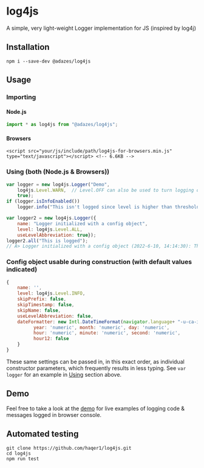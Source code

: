 # log4js

A simple, very light-weight Logger implementation for JS (inspired by log4j)

## Installation

```
npm i --save-dev @adazes/log4js
```

## Usage
### Importing
#### Node.js
```javascript
import * as log4js from "@adazes/log4js";
```
#### Browsers
```
<script src="your/js/include/path/log4js-for-browsers.min.js" type="text/javascript"></script> <!-- 6.6KB -->
```

### Using (both (Node.js & Browsers))
```javascript
var logger = new log4js.Logger("Demo", 
	log4js.Level.WARN,  // Level.OFF can also be used to turn logging off completely
	true);
if (logger.isInfoEnabled())
	logger.info("This isn't logged since level is higher than threshold set");

var logger2 = new log4js.Logger({
	name: "Logger initialized with a config object",
	level: log4js.Level.ALL,
	useLevelAbbreviation: true});
logger2.all("This is logged");
// A> Logger initialized with a config object (2022-6-10, 14:14:30): This is logged
```

### Config object usable during construction (with default values indicated)
```javascript
{
	name: '',
	level: log4js.Level.INFO,
	skipPrefix: false,
	skipTimestamp: false,
	skipName: false,
	useLevelAbbreviation: false,
	dateFormatter: new Intl.DateTimeFormat(navigator.language+ "-u-ca-iso8601", {
		  year: 'numeric', month: 'numeric', day: 'numeric',
		  hour: 'numeric', minute: 'numeric', second: 'numeric',
		  hour12: false
	}
}
```
These same settings can be passed in, in this exact order, as individual constructor parameters, which frequently results in less typing. See `var logger` for an example in [Using](#using-both-nodejs--browsers) section above.

## Demo
Feel free to take a look at the [demo](https://rawgit.com/haqer1/log4js/master/demo/index.html) for live examples of logging code & messages logged in browser console.

## Automated testing
```
git clone https://github.com/haqer1/log4js.git
cd log4js
npm run test
```
